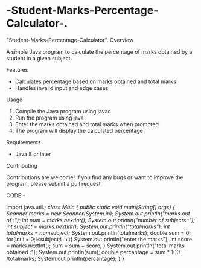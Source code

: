 # -Student-Marks-Percentage-Calculator-.
"Student-Marks-Percentage-Calculator".
Overview

A simple Java program to calculate the percentage of marks obtained by a student in a given subject.

Features

- Calculates percentage based on marks obtained and total marks
- Handles invalid input and edge cases

Usage

1. Compile the Java program using javac
2. Run the program using java
3. Enter the marks obtained and total marks when prompted
4. The program will display the calculated percentage

Requirements

- Java 8 or later

Contributing

Contributions are welcome! If you find any bugs or want to improve the program, please submit a pull request.

CODE:-

   import java.util.*;
class Main {
    public static void main(String[] args) {
        Scanner marks = new Scanner(System.in);
          System.out.println("marks out of :");
          int num = marks.nextInt();
        System.out.println("number of subjects :");
               int subject = marks.nextInt();
               System.out.println("totalmarks");
           int totalmarks = num*subject;
           System.out.println(totalmarks);
           double sum = 0;
        for(int i = 0;i<subject;i++){
            System.out.println("enter the marks");
            int score = marks.nextInt();
            sum = sum + score;
           }
           System.out.println("total marks obtained :");
       System.out.println(sum);
       double percantage = sum * 100 /totalmarks;
       System.out.println(percantage);
    }
}
